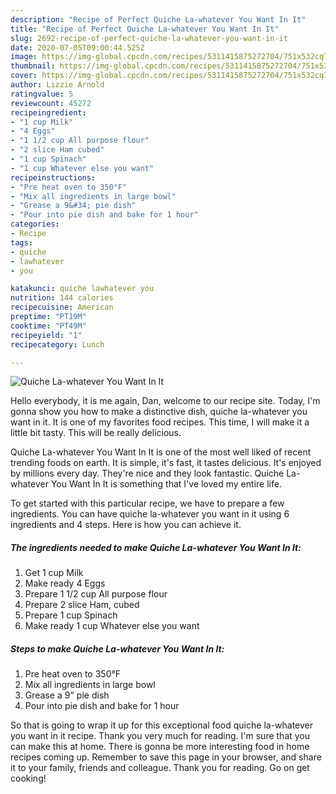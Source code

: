 ```yaml
---
description: "Recipe of Perfect Quiche La-whatever You Want In It"
title: "Recipe of Perfect Quiche La-whatever You Want In It"
slug: 2692-recipe-of-perfect-quiche-la-whatever-you-want-in-it
date: 2020-07-05T09:00:44.525Z
image: https://img-global.cpcdn.com/recipes/5311415875272704/751x532cq70/quiche-la-whatever-you-want-in-it-recipe-main-photo.jpg
thumbnail: https://img-global.cpcdn.com/recipes/5311415875272704/751x532cq70/quiche-la-whatever-you-want-in-it-recipe-main-photo.jpg
cover: https://img-global.cpcdn.com/recipes/5311415875272704/751x532cq70/quiche-la-whatever-you-want-in-it-recipe-main-photo.jpg
author: Lizzie Arnold
ratingvalue: 5
reviewcount: 45272
recipeingredient:
- "1 cup Milk"
- "4 Eggs"
- "1 1/2 cup All purpose flour"
- "2 slice Ham cubed"
- "1 cup Spinach"
- "1 cup Whatever else you want"
recipeinstructions:
- "Pre heat oven to 350°F"
- "Mix all ingredients in large bowl"
- "Grease a 9&#34; pie dish"
- "Pour into pie dish and bake for 1 hour"
categories:
- Recipe
tags:
- quiche
- lawhatever
- you

katakunci: quiche lawhatever you 
nutrition: 144 calories
recipecuisine: American
preptime: "PT19M"
cooktime: "PT49M"
recipeyield: "1"
recipecategory: Lunch

---
```



![Quiche La-whatever You Want In It](https://img-global.cpcdn.com/recipes/5311415875272704/751x532cq70/quiche-la-whatever-you-want-in-it-recipe-main-photo.jpg)

Hello everybody, it is me again, Dan, welcome to our recipe site. Today, I'm gonna show you how to make a distinctive dish, quiche la-whatever you want in it. It is one of my favorites food recipes. This time, I will make it a little bit tasty. This will be really delicious.

Quiche La-whatever You Want In It is one of the most well liked of recent trending foods on earth. It is simple, it's fast, it tastes delicious. It's enjoyed by millions every day. They're nice and they look fantastic. Quiche La-whatever You Want In It is something that I've loved my entire life.




To get started with this particular recipe, we have to prepare a few ingredients. You can have quiche la-whatever you want in it using 6 ingredients and 4 steps. Here is how you can achieve it.

<!--inarticleads1-->

##### The ingredients needed to make Quiche La-whatever You Want In It:

1. Get 1 cup Milk
1. Make ready 4 Eggs
1. Prepare 1 1/2 cup All purpose flour
1. Prepare 2 slice Ham, cubed
1. Prepare 1 cup Spinach
1. Make ready 1 cup Whatever else you want




<!--inarticleads2-->

##### Steps to make Quiche La-whatever You Want In It:

1. Pre heat oven to 350°F
1. Mix all ingredients in large bowl
1. Grease a 9&#34; pie dish
1. Pour into pie dish and bake for 1 hour




So that is going to wrap it up for this exceptional food quiche la-whatever you want in it recipe. Thank you very much for reading. I'm sure that you can make this at home. There is gonna be more interesting food in home recipes coming up. Remember to save this page in your browser, and share it to your family, friends and colleague. Thank you for reading. Go on get cooking!
